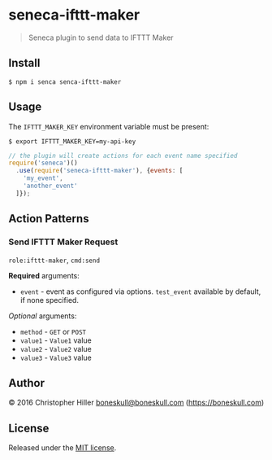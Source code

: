 # seneca-ifttt-maker

> Seneca plugin to send data to IFTTT Maker

## Install

```shell
$ npm i senca senca-ifttt-maker
```

## Usage

The `IFTTT_MAKER_KEY` environment variable must be present:

```shell
$ export IFTTT_MAKER_KEY=my-api-key
```

```js
// the plugin will create actions for each event name specified
require('seneca')()
  .use(require('seneca-ifttt-maker'), {events: [
    'my_event',
    'another_event'
  ]});
```

## Action Patterns

### Send IFTTT Maker Request

`role:ifttt-maker`, `cmd:send`

**Required** arguments:
- `event` - event as configured via options.  `test_event` available by default, if none specified.

*Optional* arguments:
- `method` - `GET` or `POST`
- `value1` - `Value1` value
- `value2` - `Value2` value
- `value3` - `Value3` value

## Author

© 2016 Christopher Hiller <boneskull@boneskull.com> (https://boneskull.com)

## License

Released under the [MIT license](http://boneskull.mit-license.org).
